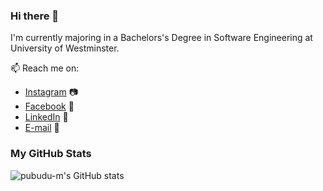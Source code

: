 ### Hi there 👋

I'm currently majoring in a Bachelors's Degree in Software Engineering at University of Westminster.

📫 Reach me on:
- <a href="https://www.instagram.com/pubba.m/">Instagram</a> 📷
- <a href="https://www.facebook.com/pubba98/">Facebook</a> 👤
- <a href="https://www.linkedin.com/in/pubudu-mihiranga/">LinkedIn</a> 💼
- <a href="mailto:i.pubudumihiranga@gmail.com">E-mail</a> 📧

### My GitHub Stats

![pubudu-m's GitHub stats](https://github-readme-stats.vercel.app/api?username=pubudu-m&show_icons=true&theme=chartreuse-dark&count_private=true&include_all_commits=true&hide_title=true&hide_rank=false)

